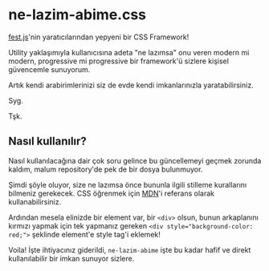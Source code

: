 # ne-lazim-abime.css

[fest.js](https://github.com/eserozvataf/festjs)'nin yaratıcılarından yepyeni bir CSS Framework!

Utility yaklaşımıyla kullanıcısına adeta "ne lazımsa" onu veren modern mi modern, progressive mi progressive bir framework'ü sizlere kişisel güvencemle sunuyorum.

Artık kendi arabirimlerinizi siz de evde kendi imkanlarınızla yaratabilirsiniz.

Syg.

Tşk.

## Nasıl kullanılır?

Nasıl kullanılacağına dair çok soru gelince bu güncellemeyi geçmek zorunda kaldım, malum repository'de pek de bir dosya bulunmuyor.

Şimdi şöyle oluyor, size ne lazımsa önce bununla ilgili stilleme kurallarını bilmeniz gerekecek. CSS öğrenmek için [MDN](https://developer.mozilla.org/en-US/docs/Web/CSS)'i referans olarak kullanabilirsiniz.

Ardından mesela elinizde bir element var, bir `<div>` olsun, bunun arkaplanını kırmızı yapmak için tek yapmanız gereken `<div style="background-color: red;">` şeklinde element'e style tag'i eklemek!

Voila! İşte ihtiyacınız giderildi, `ne-lazim-abime` işte bu kadar hafif ve direkt kullanılabilir bir imkan sunuyor sizlere.
